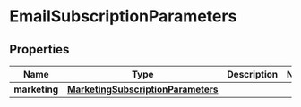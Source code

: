 
# EmailSubscriptionParameters

## Properties
| Name | Type | Description | Notes |
| ------------ | ------------- | ------------- | ------------- |
| **marketing** | [**MarketingSubscriptionParameters**](MarketingSubscriptionParameters.md) |  |  |



